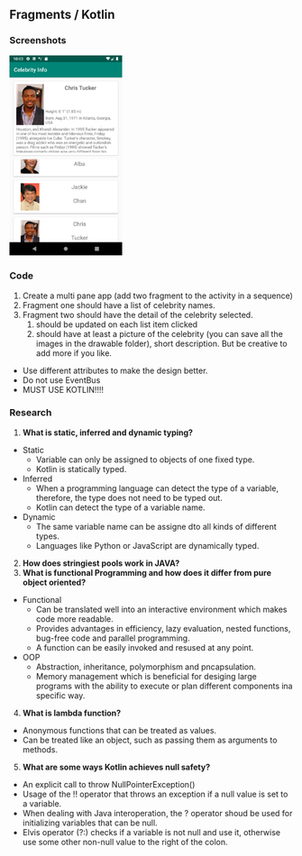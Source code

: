 ## Fragments / Kotlin ##

### Screenshots ###
<p float="left">
  <img src="/screenshots/1.png" width="200" />
</p>

### Code ###
1. Create a multi pane app (add two fragment to the activity in a sequence)
2. Fragment one should have a list of celebrity names.
3. Fragment two should have the detail of the celebrity selected.
	1. should be updated on each list item clicked
	2. should have at least a picture of the celebrity (you can save all the images in the drawable folder), short description. But be creative to add more if you like.
* Use different attributes to make the design better.
* Do not use EventBus
* MUST USE KOTLIN!!!!

### Research ###
1. <b>What is static, inferred and dynamic typing?</b>
* Static
	* Variable can only be assigned to objects of one fixed type.
	* Kotlin is statically typed.
* Inferred
	* When a programming language can detect the type of a variable, therefore, the type does not need to be typed out.
	* Kotlin can detect the type of a variable name.
* Dynamic
	* The same variable name can be assigne dto all kinds of different types.
	* Languages like Python or JavaScript are dynamically typed.
2. <b>How does stringiest pools work in JAVA?</b>
3. <b>What is functional Programming and how does it differ from pure object oriented?</b>
* Functional 
	* Can be translated well into an interactive environment which makes code more readable.
	* Provides advantages in efficiency, lazy evaluation, nested functions, bug-free code and parallel programming.
	* A function can be easily invoked and resused at any point.
* OOP
	* Abstraction, inheritance, polymorphism and pncapsulation.
	* Memory management which is beneficial for desiging large programs with the ability to execute or plan different components ina  specific way.
4. <b>What is  lambda function?</b>
* Anonymous functions that can be treated as values.
* Can be treated like an object, such as passing them as arguments to methods.
5. <b>What are some ways Kotlin achieves null safety?</b>
* An explicit call to throw NullPointerException()
* Usage of the !! operator that throws an exception if a null value is set to a variable.
* When dealing with Java interoperation, the ? operator shoud be used for initializing variables that can be null.
* Elvis operator (?:) checks if a variable is not null and use it, otherwise use some other non-null value to the right of the colon.
